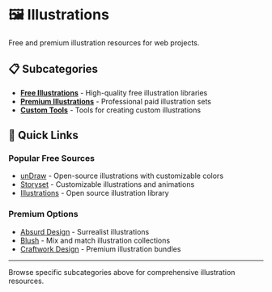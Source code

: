 # 🖼️ Illustrations

Free and premium illustration resources for web projects.

## 📋 Subcategories

- **[Free Illustrations](free-illustrations.md)** - High-quality free illustration libraries
- **[Premium Illustrations](premium-illustrations.md)** - Professional paid illustration sets
- **[Custom Tools](custom-tools.md)** - Tools for creating custom illustrations

## 🎯 Quick Links

### Popular Free Sources
- [unDraw](https://undraw.co) - Open-source illustrations with customizable colors
- [Storyset](https://storyset.com) - Customizable illustrations and animations
- [Illustrations](https://illustrations.co) - Open source illustration library

### Premium Options
- [Absurd Design](https://absurd.design) - Surrealist illustrations
- [Blush](https://blush.design) - Mix and match illustration collections
- [Craftwork Design](https://craftwork.design) - Premium illustration bundles

---

Browse specific subcategories above for comprehensive illustration resources. 